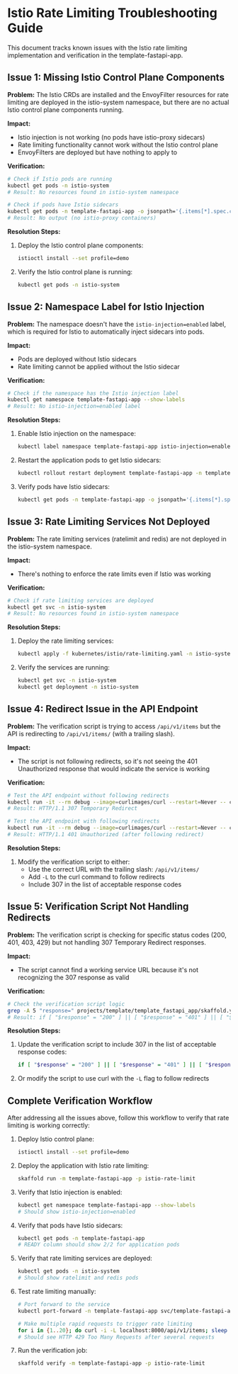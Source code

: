 # Istio Rate Limiting Troubleshooting Guide

This document tracks known issues with the Istio rate limiting implementation and verification in the template-fastapi-app.

## Issue 1: Missing Istio Control Plane Components

**Problem:** The Istio CRDs are installed and the EnvoyFilter resources for rate limiting are deployed in the istio-system namespace, but there are no actual Istio control plane components running.

**Impact:**
- Istio injection is not working (no pods have istio-proxy sidecars)
- Rate limiting functionality cannot work without the Istio control plane
- EnvoyFilters are deployed but have nothing to apply to

**Verification:**
```bash
# Check if Istio pods are running
kubectl get pods -n istio-system
# Result: No resources found in istio-system namespace

# Check if pods have Istio sidecars
kubectl get pods -n template-fastapi-app -o jsonpath='{.items[*].spec.containers[*].name}' | grep istio-proxy
# Result: No output (no istio-proxy containers)
```

**Resolution Steps:**
1. Deploy the Istio control plane components:
   ```bash
   istioctl install --set profile=demo
   ```
2. Verify the Istio control plane is running:
   ```bash
   kubectl get pods -n istio-system
   ```

## Issue 2: Namespace Label for Istio Injection

**Problem:** The namespace doesn't have the `istio-injection=enabled` label, which is required for Istio to automatically inject sidecars into pods.

**Impact:**
- Pods are deployed without Istio sidecars
- Rate limiting cannot be applied without the Istio sidecar

**Verification:**
```bash
# Check if the namespace has the Istio injection label
kubectl get namespace template-fastapi-app --show-labels
# Result: No istio-injection=enabled label
```

**Resolution Steps:**
1. Enable Istio injection on the namespace:
   ```bash
   kubectl label namespace template-fastapi-app istio-injection=enabled --overwrite
   ```
2. Restart the application pods to get Istio sidecars:
   ```bash
   kubectl rollout restart deployment template-fastapi-app -n template-fastapi-app
   ```
3. Verify pods have Istio sidecars:
   ```bash
   kubectl get pods -n template-fastapi-app -o jsonpath='{.items[*].spec.containers[*].name}' | grep istio-proxy
   ```

## Issue 3: Rate Limiting Services Not Deployed

**Problem:** The rate limiting services (ratelimit and redis) are not deployed in the istio-system namespace.

**Impact:**
- There's nothing to enforce the rate limits even if Istio was working

**Verification:**
```bash
# Check if rate limiting services are deployed
kubectl get svc -n istio-system
# Result: No resources found in istio-system namespace
```

**Resolution Steps:**
1. Deploy the rate limiting services:
   ```bash
   kubectl apply -f kubernetes/istio/rate-limiting.yaml -n istio-system
   ```
2. Verify the services are running:
   ```bash
   kubectl get svc -n istio-system
   kubectl get deployment -n istio-system
   ```

## Issue 4: Redirect Issue in the API Endpoint

**Problem:** The verification script is trying to access `/api/v1/items` but the API is redirecting to `/api/v1/items/` (with a trailing slash).

**Impact:**
- The script is not following redirects, so it's not seeing the 401 Unauthorized response that would indicate the service is working

**Verification:**
```bash
# Test the API endpoint without following redirects
kubectl run -it --rm debug --image=curlimages/curl --restart=Never -- curl -v http://template-fastapi-app.template-fastapi-app/api/v1/items
# Result: HTTP/1.1 307 Temporary Redirect

# Test the API endpoint with following redirects
kubectl run -it --rm debug --image=curlimages/curl --restart=Never -- curl -L -v http://template-fastapi-app.template-fastapi-app/api/v1/items
# Result: HTTP/1.1 401 Unauthorized (after following redirect)
```

**Resolution Steps:**
1. Modify the verification script to either:
   - Use the correct URL with the trailing slash: `/api/v1/items/`
   - Add `-L` to the curl command to follow redirects
   - Include 307 in the list of acceptable response codes

## Issue 5: Verification Script Not Handling Redirects

**Problem:** The verification script is checking for specific status codes (200, 401, 403, 429) but not handling 307 Temporary Redirect responses.

**Impact:**
- The script cannot find a working service URL because it's not recognizing the 307 response as valid

**Verification:**
```bash
# Check the verification script logic
grep -A 5 "response=" projects/template/template_fastapi_app/skaffold.yaml
# Result: if [ "$response" = "200" ] || [ "$response" = "401" ] || [ "$response" = "403" ] || [ "$response" = "429" ]; then
```

**Resolution Steps:**
1. Update the verification script to include 307 in the list of acceptable response codes:
   ```bash
   if [ "$response" = "200" ] || [ "$response" = "401" ] || [ "$response" = "403" ] || [ "$response" = "429" ] || [ "$response" = "307" ]; then
   ```
2. Or modify the script to use curl with the `-L` flag to follow redirects

## Complete Verification Workflow

After addressing all the issues above, follow this workflow to verify that rate limiting is working correctly:

1. Deploy Istio control plane:
   ```bash
   istioctl install --set profile=demo
   ```

2. Deploy the application with Istio rate limiting:
   ```bash
   skaffold run -m template-fastapi-app -p istio-rate-limit
   ```

3. Verify that Istio injection is enabled:
   ```bash
   kubectl get namespace template-fastapi-app --show-labels
   # Should show istio-injection=enabled
   ```

4. Verify that pods have Istio sidecars:
   ```bash
   kubectl get pods -n template-fastapi-app
   # READY column should show 2/2 for application pods
   ```

5. Verify that rate limiting services are deployed:
   ```bash
   kubectl get pods -n istio-system
   # Should show ratelimit and redis pods
   ```

6. Test rate limiting manually:
   ```bash
   # Port forward to the service
   kubectl port-forward -n template-fastapi-app svc/template-fastapi-app 8000:80
   
   # Make multiple rapid requests to trigger rate limiting
   for i in {1..20}; do curl -i -L localhost:8000/api/v1/items; sleep 0.1; done
   # Should see HTTP 429 Too Many Requests after several requests
   ```

7. Run the verification job:
   ```bash
   skaffold verify -m template-fastapi-app -p istio-rate-limit
   ``` 